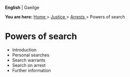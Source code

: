 **English** |  Gaeilge 

**You are here:** [ Home ](/en/) > [ Justice ](/en/justice/) > [ Arrests
](/en/justice/arrests/) > Powers of search

#  Powers of search

  * Introduction 
  * Personal searches 
  * Search warrants 
  * Search on arrest 
  * Further information 
